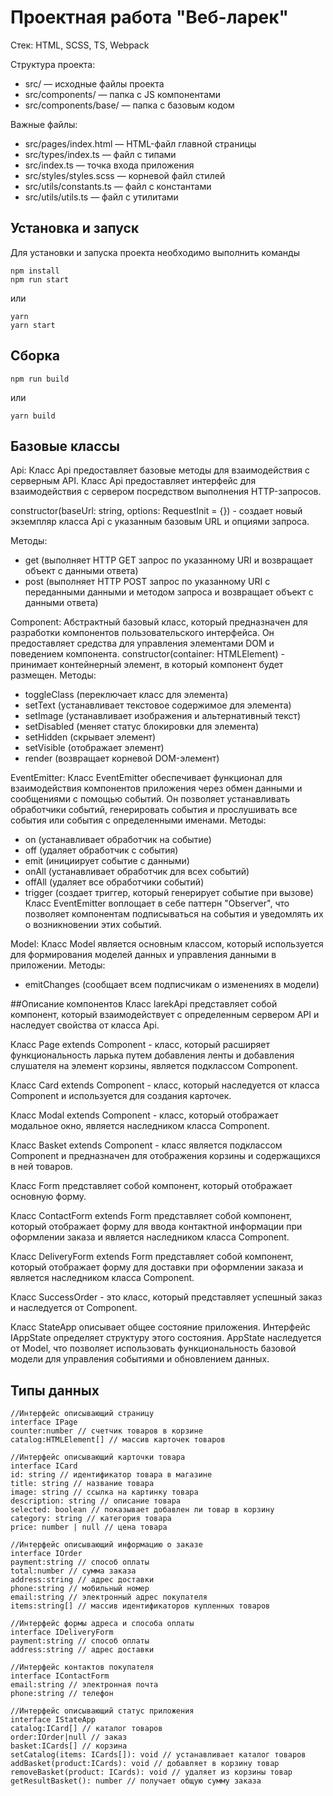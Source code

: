 # Проектная работа "Веб-ларек"

Стек: HTML, SCSS, TS, Webpack

Структура проекта:
- src/ — исходные файлы проекта
- src/components/ — папка с JS компонентами
- src/components/base/ — папка с базовым кодом

Важные файлы:
- src/pages/index.html — HTML-файл главной страницы
- src/types/index.ts — файл с типами
- src/index.ts — точка входа приложения
- src/styles/styles.scss — корневой файл стилей
- src/utils/constants.ts — файл с константами
- src/utils/utils.ts — файл с утилитами

## Установка и запуск
Для установки и запуска проекта необходимо выполнить команды

```
npm install
npm run start
```

или

```
yarn
yarn start
```
## Сборка

```
npm run build
```

или

```
yarn build
```
## Базовые классы
 Api:
Класс Api предоставляет базовые методы для взаимодействия с серверным API. Класс Api предоставляет интерфейс для взаимодействия с сервером посредством выполнения HTTP-запросов.

constructor(baseUrl: string, options: RequestInit = {}) - cоздает новый экземпляр класса Api с указанным базовым URL и опциями запроса.

Методы:

- get (выполняет HTTP GET запрос по указанному URI и возвращает объект с данными ответа)
- post (выполняет HTTP POST запрос по указанному URI с переданными данными и методом запроса и возвращает объект с данными ответа)

 Component:
Абстрактный базовый класс, который предназначен для разработки компонентов пользовательского интерфейса. Он предоставляет средства для управления элементами DOM и поведением компонента.
constructor(container: HTMLElement) - принимает контейнерный элемент, в который компонент будет размещен.
Методы:
- toggleClass (переключает класс для элемента)
- setText (устанавливает текстовое содержимое для элемента)
- setImage (устанавливает изображения и альтернативный текст)
- setDisabled (меняет статус блокировки для элемента)
- setHidden (скрывает элемент)
- setVisible (отображает элемент)
- render (возвращает корневой DOM-элемент)

 EventEmitter:
Класс EventEmitter обеспечивает функционал для взаимодействия компонентов приложения через обмен данными и сообщениями с помощью событий. Он позволяет устанавливать обработчики событий, генерировать события и прослушивать все события или события с определенными именами.
Методы:
- on (устанавливает обработчик на событие)
- off (удаляет обработчик с события)
- emit (инициирует событие с данными)
- onAll (устанавливает обработчик для всех событий)
- offAll (удаляет все обработчики событий)
- trigger (создает триггер, который генерирует событие при вызове)
Класс EventEmitter воплощает в себе паттерн "Observer", что позволяет компонентам подписываться на события и уведомлять их о возникновении этих событий.

 Model:
Класс Model является основным классом, который используется для формирования моделей данных и управления данными в приложении.
Методы:
- emitChanges (cообщает всем подписчикам о изменениях в модели)

##Описание компонентов
Класс larekApi представляет собой компонент, который взаимодействует с определенным сервером API и наследует свойства от класса Api.

Класс Page extends Component<IPage> - класс, который расширяет функциональность ларька путем добавления ленты и добавления слушателя на элемент корзины, является подклассом Component.

Класс Card extends Component<ICard> - класс, который наследуется от класса Component и используется для создания карточек.

Класс Modal extends Component<IModal> - класс, который отображает модальное окно, является наследником класса Component.

Класс Basket extends Component<IBasket> - класс является подклассом Component и предназначен для отображения корзины и содержащихся в ней товаров.

Класс Form представляет собой компонент, который отображает основную форму.

Класс ContactForm extends Form<IContactForm> представляет собой компонент, который отображает форму для ввода контактной информации при оформлении заказа и является наследником класса Component.

Класс DeliveryForm extends Form<IDeliveryForm> представляет собой компонент, который отображает форму для доставки при оформлении заказа и является наследником класса Component.

Класс SuccessOrder - это класс, который представляет успешный заказ и наследуется от Component.

Класс StateApp описывает общее состояние приложения. Интерфейс IAppState определяет структуру этого состояния. AppState наследуется от Model, что позволяет использовать функциональность базовой модели для управления событиями и обновлением данных.

## Типы данных
```
//Интерфейс описывающий страницу
interface IPage 
counter:number // счетчик товаров в корзине
catalog:HTMLElement[] // массив карточек товаров

//Интерфейс описывающий карточки товара
interface ICard
id: string // идентификатор товара в магазине
title: string // название товара
image: string // ссылка на картинку товара
description: string // описание товара
selected: boolean // показывает добавлен ли товар в корзину
category: string // категория товара
price: number | null // цена товара

//Интерфейс описывающий информацию о заказе
interface IOrder
payment:string // способ оплаты
total:number // сумма заказа
address:string // адрес доставки
phone:string // мобильный номер
email:string // электронный адрес покупателя
items:string[] // массив идентификаторов купленных товаров

//Интерфейс формы адреса и способа оплаты
interface IDeliveryForm
payment:string // способ оплаты
address:string // адрес доставки

//Интерфейс контактов покупателя
interface IContactForm
email:string // электронная почта 
phone:string // телефон 

//Интерфейс описывающий статус приложения
interface IStateApp
catalog:ICard[] // каталог товаров
order:IOrder|null // заказ
basket:ICards[] // корзина
setCatalog(items: ICards[]): void // устанавливает каталог товаров
addBasket(product:ICards): void // добавляет в корзину товар
removeBasket(product: ICards): void // удаляет из корзины товар
getResultBasket(): number // получает общую сумму заказа
```
